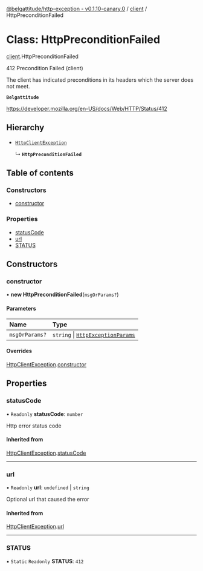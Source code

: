 [@belgattitude/http-exception - v0.1.10-canary.0](../README.md) / [client](../modules/client.md) / HttpPreconditionFailed

# Class: HttpPreconditionFailed

[client](../modules/client.md).HttpPreconditionFailed

412 Precondition Failed (client)

The client has indicated preconditions in its headers which the server does not meet.

**`Belgattitude`**

https://developer.mozilla.org/en-US/docs/Web/HTTP/Status/412

## Hierarchy

- [`HttpClientException`](base.HttpClientException.md)

  ↳ **`HttpPreconditionFailed`**

## Table of contents

### Constructors

- [constructor](client.HttpPreconditionFailed.md#constructor)

### Properties

- [statusCode](client.HttpPreconditionFailed.md#statuscode)
- [url](client.HttpPreconditionFailed.md#url)
- [STATUS](client.HttpPreconditionFailed.md#status)

## Constructors

### constructor

• **new HttpPreconditionFailed**(`msgOrParams?`)

#### Parameters

| Name           | Type                                                                         |
| :------------- | :--------------------------------------------------------------------------- |
| `msgOrParams?` | `string` \| [`HttpExceptionParams`](../modules/types.md#httpexceptionparams) |

#### Overrides

[HttpClientException](base.HttpClientException.md).[constructor](base.HttpClientException.md#constructor)

## Properties

### statusCode

• `Readonly` **statusCode**: `number`

Http error status code

#### Inherited from

[HttpClientException](base.HttpClientException.md).[statusCode](base.HttpClientException.md#statuscode)

---

### url

• `Readonly` **url**: `undefined` \| `string`

Optional url that caused the error

#### Inherited from

[HttpClientException](base.HttpClientException.md).[url](base.HttpClientException.md#url)

---

### STATUS

▪ `Static` `Readonly` **STATUS**: `412`
